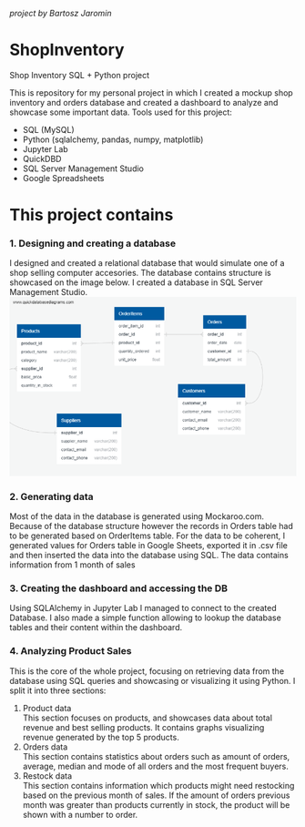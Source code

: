 <i>project by Bartosz Jaromin</i>
# ShopInventory

Shop Inventory SQL + Python project

This is repository for my personal project in which I created a mockup shop inventory and orders database and created a dashboard to analyze and showcase some important data.
Tools used for this project:
<ul>
  <li>SQL (MySQL)</li>
  <li>Python (sqlalchemy, pandas, numpy, matplotlib)</li>
  <li>Jupyter Lab</li>
  <li>QuickDBD </li>
  <li>SQL Server Management Studio</li>
  <li>Google Spreadsheets </li>
  
</ul>

# This project contains
### <b> 1. Designing and creating a database </b>
  I designed and created a relational database that would simulate one of a shop selling computer accesories. The database contains structure is showcased on the image below. I created a database in SQL Server Management Studio.
![alt text](https://github.com/barti9boy/ShopInventory/blob/main/DB.png?raw=true)
### <b> 2. Generating data </b>
  Most of the data in the database is generated using Mockaroo.com. Because of the database structure however the records in Orders table had to be generated based on OrderItems table. For the data to be coherent, I generated values for Orders table in Google Sheets, exported it in .csv file and then inserted the data into the database using SQL. The data contains information from 1 month of sales

### <b> 3. Creating the dashboard and accessing the DB </b>
  Using SQLAlchemy in Jupyter Lab I managed to connect to the created Database. I also made a simple function allowing to lookup the database tables and their content within the dashboard. 
  
### <b> 4. Analyzing Product Sales </b>
  This is the core of the whole project, focusing on retrieving data from the database using SQL queries and showcasing or visualizing it using Python. I split it into three sections:
<ol>
  <li>Product data</li>
    This section focuses on products, and showcases data about total revenue and best selling products. It contains graphs visualizing revenue generated by the top 5 products.
  <li>Orders data</li>
    This section contains statistics about orders such as amount of orders, average, median and mode of all orders and the most frequent buyers.
  <li>Restock data</li>
    This section contains information which products might need restocking based on the previous month of sales. If the amount of orders previous month was greater than products currently in stock, the product will be shown with a number to order.
</ol>
